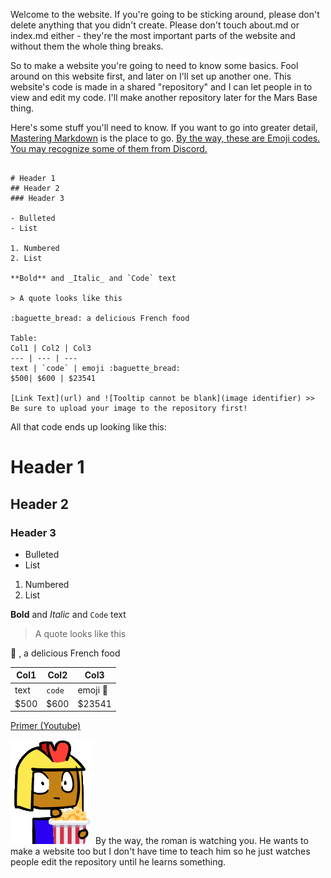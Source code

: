 Welcome to the website. If you're going to be sticking around, please don't delete anything that you didn't create. Please don't touch about.md or index.md either - they're the most important parts of the website and without them the whole thing breaks.

So to make a website you're going to need to know some basics. Fool around on this website first, and later on I'll set up another one. This website's code is made in a shared "repository" and I can let people in to view and edit my code. I'll make another repository later for the Mars Base thing.

Here's some stuff you'll need to know. If you want to go into greater detail, [Mastering Markdown](https://guides.github.com/features/mastering-markdown/) is the place to go.
[By the way, these are Emoji codes. You may recognize some of them from Discord.](https://github.com/ikatyang/emoji-cheat-sheet/blob/master/README.md#github-custom-emoji)

```

# Header 1
## Header 2
### Header 3

- Bulleted
- List

1. Numbered
2. List

**Bold** and _Italic_ and `Code` text

> A quote looks like this

:baguette_bread: a delicious French food

Table:
Col1 | Col2 | Col3
--- | --- | ---
text | `code` | emoji :baguette_bread:
$500| $600 | $23541

[Link Text](url) and ![Tooltip cannot be blank](image identifier) >> Be sure to upload your image to the repository first!

```
All that code ends up looking like this:

# Header 1
## Header 2
### Header 3

- Bulleted
- List

1. Numbered
2. List

**Bold** and _Italic_ and `Code` text

> A quote looks like this

:baguette_bread: , a delicious French food

Col1 | Col2 | Col3
--- | --- | ---
text | `code` | emoji :baguette_bread:
$500| $600 | $23541

[Primer (Youtube)](https://www.youtube.com/channel/UCKzJFdi57J53Vr_BkTfN3uQ)

![This is a Roman eating popcorn](imperius_popcorn.png)
By the way, the roman is watching you. He wants to make a website too but I don't have time to teach him so he just watches people edit the repository until he learns something.

